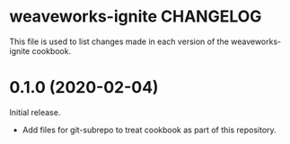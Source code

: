 # weaveworks-ignite CHANGELOG

This file is used to list changes made in each version of the weaveworks-ignite cookbook.

# 0.1.0 (2020-02-04)

Initial release.

- Add files for git-subrepo to treat cookbook as part of this repository.
